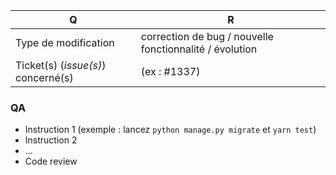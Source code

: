 | Q                                   | R
| ----------------------------------- | -------------------------------------------
| Type de modification                | correction de bug / nouvelle fonctionnalité / évolution
| Ticket(s) (_issue(s)_) concerné(s)  | (ex : #1337)

### QA

- Instruction 1 (exemple : lancez `python manage.py migrate` et `yarn test`)
- Instruction 2
- ...
- Code review
